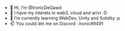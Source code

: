 - 👋 Hi, I’m @IronicDeGawd
- 👀 I have my interets in web3, cloud and ar/vr :D
- 🌱 I’m currently learning WebDev, Unity and Solidity  :p
- 📫 You could dm me on Discord : Ironic#9491

<!---
IronicDeGawd/IronicDeGawd is a ✨ special ✨ repository because its `README.md` (this file) appears on your GitHub profile.
You can click the Preview link to take a look at your changes.
--->
